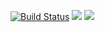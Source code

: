
[![Build Status](https://travis-ci.org/roelveldhuizen/travis-test.svg?branch=master)](https://travis-ci.org/roelveldhuizen/travis-test)
<a href="https://codeclimate.com/github/roelveldhuizen/travis-test"><img src="https://codeclimate.com/github/roelveldhuizen/travis-test/badges/gpa.svg" /></a>
<a href="https://codeclimate.com/github/roelveldhuizen/travis-test/coverage"><img src="https://codeclimate.com/github/roelveldhuizen/travis-test/badges/coverage.svg" /></a>
